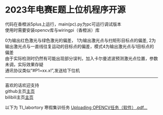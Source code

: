 # 2023年电赛E题上位机程序开源
代码在香橙派5plus上运行，main(pc).py为pc可运行调试版本  
使用时需要安装opencv库与wiringpi（香橙派）库  

0为输出红色激光与绿色激光的偏差， 1为输出激光点与扫矩形目标点的偏差, 2为输出激光点与一直线往复运动的目标点的偏差，模式4为输出激光点与1目标点的偏差  
由于实际检测时仍然有可能出现部分误判，加入卡尔曼滤波预测激光点位置，参数未调，实际效果存疑  
通讯协议类似“#P1=xx.x!”,发送给下位机  
***
喜欢的话欢迎支持  
github主页[主页](https://github.com/simplemaxq)  
bilibili主页[主页](https://space.bilibili.com/419762243?spm_id_from=333.880.0.0)


以下为 TI_labortory 寒假集训任务
[Uploading OPENCV任务（软件）.pdf…]()
